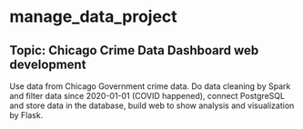 # manage_data_project
## Topic: Chicago Crime Data Dashboard web development
Use data from Chicago Government crime data. Do data cleaning by Spark and filter data since 2020-01-01 (COVID happened), connect PostgreSQL and store data in the database, build web to show analysis and visualization by Flask.
